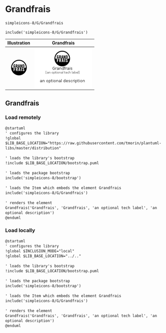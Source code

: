 # Grandfrais


```text
simpleicons-8/G/Grandfrais
```

```text
include('simpleicons-8/G/Grandfrais')
```



| Illustration | Grandfrais |
| :---: | :---: |
| ![illustration for Illustration](../../simpleicons-8/G/Grandfrais.png) | ![illustration for Grandfrais](../../simpleicons-8/G/Grandfrais.Local.png) |




## Grandfrais

### Load remotely
```plantuml
@startuml
' configures the library
!global $LIB_BASE_LOCATION="https://raw.githubusercontent.com/tmorin/plantuml-libs/master/distribution"

' loads the library's bootstrap
!include $LIB_BASE_LOCATION/bootstrap.puml

' loads the package bootstrap
include('simpleicons-8/bootstrap')

' loads the Item which embeds the element Grandfrais
include('simpleicons-8/G/Grandfrais')

' renders the element
Grandfrais('Grandfrais', 'Grandfrais', 'an optional tech label', 'an optional description')
@enduml
```

### Load locally
```plantuml
@startuml
' configures the library
!global $INCLUSION_MODE="local"
!global $LIB_BASE_LOCATION="../.."

' loads the library's bootstrap
!include $LIB_BASE_LOCATION/bootstrap.puml

' loads the package bootstrap
include('simpleicons-8/bootstrap')

' loads the Item which embeds the element Grandfrais
include('simpleicons-8/G/Grandfrais')

' renders the element
Grandfrais('Grandfrais', 'Grandfrais', 'an optional tech label', 'an optional description')
@enduml
```


